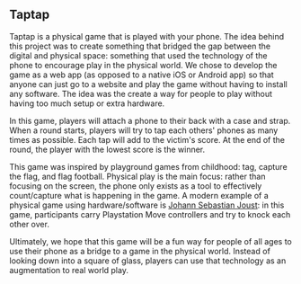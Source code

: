 ## Taptap

Taptap is a physical game that is played with your phone. The idea behind this project was to create something that bridged the gap between the digital and physical space: something that used the technology of the phone to encourage play in the physical world. We chose to  develop the game as a web app (as opposed to a native iOS or Android app) so that anyone can just go to a website and play the game without having to install any software. The idea was the create a way for people to play without having too much setup or extra hardware.

In this game, players will attach a phone to their back with a case and strap. When a round starts, players will try to tap each others' phones as many times as possible. Each tap will add to the victim's score. At the end of the round, the player with the lowest score is the winner.

This game was inspired by playground games from childhood: tag, capture the flag, and flag football. Physical play is the main focus: rather than focusing on the screen, the phone only exists as a tool to effectively count/capture what is happening in the game. A modern example of a physical game using hardware/software is [Johann Sebastian Joust](http://www.jsjoust.com/): in this game, participants carry Playstation Move controllers and try to knock each other over.

Ultimately, we hope that this game will be a fun way for people of all ages to use their phone as a bridge to a game in the physical world. Instead of looking down into a square of glass, players can use that technology as an augmentation to real world play.

